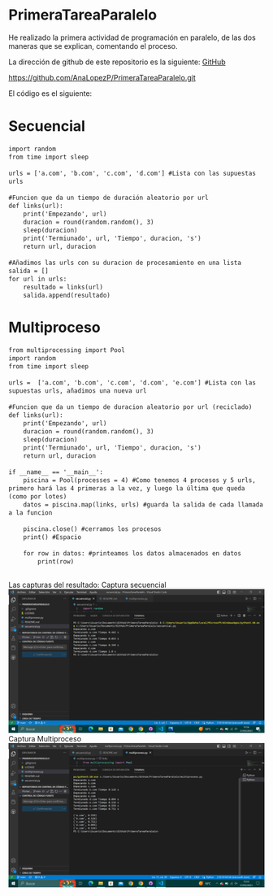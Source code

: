 # PrimeraTareaParalelo
He realizado la primera actividad de programación en paralelo, de las dos maneras que se explican, comentando el proceso.

La dirección de github de este repositorio es la siguiente: [GitHub](https://github.com/AnaLopezP/PrimeraTareaParalelo.git)

https://github.com/AnaLopezP/PrimeraTareaParalelo.git

El código es el siguiente:
# Secuencial
```
import random
from time import sleep

urls = ['a.com', 'b.com', 'c.com', 'd.com'] #Lista con las supuestas urls

#Funcion que da un tiempo de duración aleatorio por url
def links(url):
    print('Empezando', url)
    duracion = round(random.random(), 3)
    sleep(duracion)
    print('Termiunado', url, 'Tiempo', duracion, 's')
    return url, duracion

#Añadimos las urls con su duracion de procesamiento en una lista
salida = []
for url in urls:
    resultado = links(url)
    salida.append(resultado)
```

# Multiproceso
```
from multiprocessing import Pool
import random
from time import sleep

urls =  ['a.com', 'b.com', 'c.com', 'd.com', 'e.com'] #Lista con las supuestas urls, añadimos una nueva url

#Funcion que da un tiempo de duracion aleatorio por url (reciclado)
def links(url):
    print('Empezando', url)
    duracion = round(random.random(), 3)
    sleep(duracion)
    print('Termiunado', url, 'Tiempo', duracion, 's')
    return url, duracion

if __name__ == '__main__':
    piscina = Pool(processes = 4) #Como tenemos 4 procesos y 5 urls, primero hará las 4 primeras a la vez, y luego la última que queda (como por lotes)
    datos = piscina.map(links, urls) #guarda la salida de cada llamada a la funcion

    piscina.close() #cerramos los procesos
    print() #Espacio

    for row in datos: #printeamos los datos almacenados en datos 
        print(row)
       
```
Las capturas del resultado:
Captura secuencial
![Captura Secuencial](Secuencial_Captura.png)
Captura Multiproceso
![Captura Multiproceso](Multiproceso_Captura.png)




